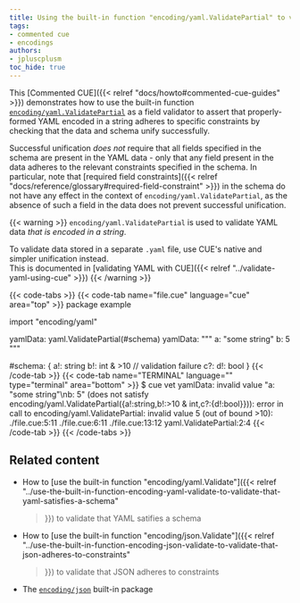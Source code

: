 ```yaml
---
title: Using the built-in function "encoding/yaml.ValidatePartial" to validate that YAML adheres to constraints
tags:
- commented cue
- encodings
authors:
- jpluscplusm
toc_hide: true
---
```


This [Commented CUE]({{< relref "docs/howto#commented-cue-guides" >}})
demonstrates how to use the built-in function
[`encoding/yaml.ValidatePartial`](https://pkg.go.dev/cuelang.org/go/pkg/encoding/yaml#ValidatePartial)
as a field validator to assert that properly-formed YAML encoded in a string
adheres to specific constraints by checking that the data and schema unify
successfully.

Successful unification *does not* require that all fields specified in the
schema are present in the YAML data - only that any field present in the data
adheres to the relevant constraints specified in the schema. In particular,
note that
[required field constraints]({{< relref "docs/reference/glossary#required-field-constraint" >}})
in the schema do not have any effect in the context of
`encoding/yaml.ValidatePartial`, as the absence of such a field in the data
does not prevent successful unification.

{{< warning >}}
`encoding/yaml.ValidatePartial` is used to validate YAML data *that is encoded
in a string*.

To validate data stored in a separate `.yaml` file, use CUE's native and
simpler unification instead.\
This is documented in
[validating YAML with CUE]({{< relref "../validate-yaml-using-cue" >}})
{{< /warning >}}

{{< code-tabs >}}
{{< code-tab name="file.cue" language="cue"  area="top" >}}
package example

import "encoding/yaml"

yamlData: yaml.ValidatePartial(#schema)
yamlData: """
	a: "some string"
	b: 5
	"""

#schema: {
	a!: string
	b!: int & >10 // validation failure
	c?: d!: bool
}
{{< /code-tab >}}
{{< code-tab name="TERMINAL" language="" type="terminal" area="bottom" >}}
$ cue vet
yamlData: invalid value "a: \"some string\"\nb: 5" (does not satisfy encoding/yaml.ValidatePartial({a!:string,b!:>10 & int,c?:{d!:bool}})): error in call to encoding/yaml.ValidatePartial: invalid value 5 (out of bound >10):
    ./file.cue:5:11
    ./file.cue:6:11
    ./file.cue:13:12
    yaml.ValidatePartial:2:4
{{< /code-tab >}}
{{< /code-tabs >}}

## Related content

- How to
  [use the built-in function "encoding/yaml.Validate"]({{< relref
    "../use-the-built-in-function-encoding-yaml-validate-to-validate-that-yaml-satisfies-a-schema"
  >}}) to validate that YAML satifies a schema
- How to
  [use the built-in function "encoding/json.Validate"]({{< relref
    "../use-the-built-in-function-encoding-json-validate-to-validate-that-json-adheres-to-constraints"
  >}}) to validate that JSON adheres to constraints
- The [`encoding/json`](https://pkg.go.dev/cuelang.org/go/pkg/encoding/json)
  built-in package
